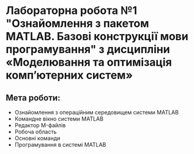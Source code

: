 # Лабораторна робота №1 "Ознайомлення з пакетом MATLAB. Базові конструкції мови програмування" з дисципліни «Моделювання та оптимізація комп’ютерних систем»
## Мета роботи:
* Ознайомлення з операційним середовищем системи MATLAB
* Командне вікно системи MATLAB
* Редактор M-файлів
* Робоча область
* Основні команди
* Програмування в системі MATLAB
